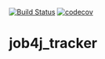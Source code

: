 [![Build Status](https://travis-ci.com/elizalex/job4j_tracker.svg?branch=master)](https://travis-ci.com/elizalex/job4j_tracker)
[![codecov](https://codecov.io/gh/elizalex/job4j_tracker/branch/master/graph/badge.svg?token=QW7Y0FSTWC)](https://codecov.io/gh/elizalex/job4j_tracker)

# job4j_tracker